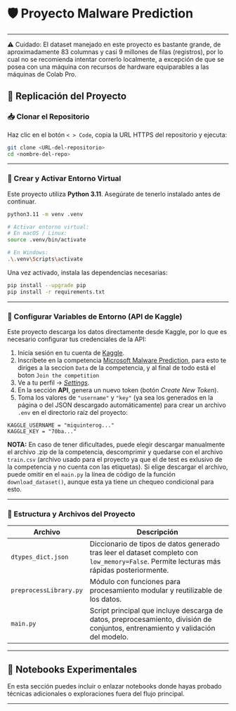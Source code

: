 # 🛡️ Proyecto Malware Prediction

---

⚠️ Cuidado: El dataset manejado en este proyecto es bastante grande, de aproximadamente 83 columnas y casi 9 millones de filas (registros), por lo cual no se recomienda intentar correrlo localmente, a excepción de que se posea con una máquina con recursos de hardware equiparables a las máquinas de Colab Pro.

## 🚀 Replicación del Proyecto

### 📥 Clonar el Repositorio

Haz clic en el botón `< > Code`, copia la URL HTTPS del repositorio y ejecuta:

```bash
git clone <URL-del-repositorio>
cd <nombre-del-repo>
```

---

### 🐍 Crear y Activar Entorno Virtual

Este proyecto utiliza **Python 3.11**. Asegúrate de tenerlo instalado antes de continuar.

```bash
python3.11 -m venv .venv

# Activar entorno virtual:
# En macOS / Linux:
source .venv/bin/activate

# En Windows:
.\.venv\Scripts\activate
```

Una vez activado, instala las dependencias necesarias:

```bash
pip install --upgrade pip
pip install -r requirements.txt
```

---

### 🔐 Configurar Variables de Entorno (API de Kaggle)

Este proyecto descarga los datos directamente desde Kaggle, por lo que es necesario configurar tus credenciales de la API:

1. Inicia sesión en tu cuenta de [Kaggle](https://www.kaggle.com/).
2. Inscríbete en la competencia [Microsoft Malware Prediction](https://www.kaggle.com/competitions/microsoft-malware-prediction), para esto te diriges a la seccion `Data` de la competencia, y al final de todo está el boton `Join the competition`
3. Ve a tu perfil → [*Settings*](https://www.kaggle.com/settings).
4. En la sección **API**, genera un nuevo token (botón *Create New Token*).
5. Toma los valores de `"username"` y `"key"` (ya sea los generados en la página o del JSON descargado automáticamente) para crear un archivo `.env` en el directorio raíz del proyecto:

```env
KAGGLE_USERNAME = "miquinterog..."
KAGGLE_KEY = "70ba..."
```

**NOTA:** En caso de tener dificultades, puede elegir descargar manualmente el archivo .zip de la competencia, descomprimir y quedarse con el archivo `train.csv` (archivo usado para el proyecto ya que el de test es exlusivo de la competencia y no cuenta con las etiquetas).
Si elige descargar el archivo, puede omitir en el `main.py` la línea de código de la función `download_dataset()`, aunque esta ya tiene un chequeo condicional para esto.

---

### 📁 Estructura y Archivos del Proyecto

| Archivo                | Descripción                                                                                                                               |
| ---------------------- | ----------------------------------------------------------------------------------------------------------------------------------------- |
| `dtypes_dict.json`     | Diccionario de tipos de datos generado tras leer el dataset completo con `low_memory=False`. Permite lecturas más rápidas posteriormente. |
| `preprocessLibrary.py` | Módulo con funciones para procesamiento modular y reutilizable de los datos.                                                              |
| `main.py`              | Script principal que incluye descarga de datos, preprocesamiento, división de conjuntos, entrenamiento y validación del modelo.           |

---

## 📓 Notebooks Experimentales

En esta sección puedes incluir o enlazar notebooks donde hayas probado técnicas adicionales o exploraciones fuera del flujo principal.

---
